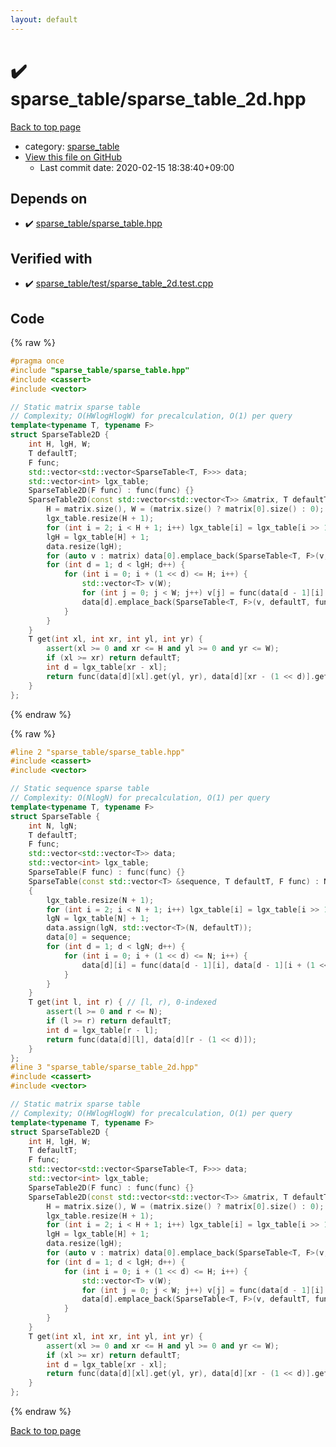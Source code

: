 ```yaml
---
layout: default
---
```


<!-- mathjax config similar to math.stackexchange -->
<script type="text/javascript" async
  src="https://cdnjs.cloudflare.com/ajax/libs/mathjax/2.7.5/MathJax.js?config=TeX-MML-AM_CHTML">
</script>
<script type="text/x-mathjax-config">
  MathJax.Hub.Config({
    TeX: { equationNumbers: { autoNumber: "AMS" }},
    tex2jax: {
      inlineMath: [ ['$','$'] ],
      processEscapes: true
    },
    "HTML-CSS": { matchFontHeight: false },
    displayAlign: "left",
    displayIndent: "2em"
  });
</script>

<script type="text/javascript" src="https://cdnjs.cloudflare.com/ajax/libs/jquery/3.4.1/jquery.min.js"></script>
<script src="https://cdn.jsdelivr.net/npm/jquery-balloon-js@1.1.2/jquery.balloon.min.js" integrity="sha256-ZEYs9VrgAeNuPvs15E39OsyOJaIkXEEt10fzxJ20+2I=" crossorigin="anonymous"></script>
<script type="text/javascript" src="../../assets/js/copy-button.js"></script>
<link rel="stylesheet" href="../../assets/css/copy-button.css" />


# :heavy_check_mark: sparse_table/sparse_table_2d.hpp

<a href="../../index.html">Back to top page</a>

* category: <a href="../../index.html#cb323a14df0a258a78d4acbe3d02dfda">sparse_table</a>
* <a href="{{ site.github.repository_url }}/blob/master/sparse_table/sparse_table_2d.hpp">View this file on GitHub</a>
    - Last commit date: 2020-02-15 18:38:40+09:00




## Depends on

* :heavy_check_mark: <a href="sparse_table.hpp.html">sparse_table/sparse_table.hpp</a>


## Verified with

* :heavy_check_mark: <a href="../../verify/sparse_table/test/sparse_table_2d.test.cpp.html">sparse_table/test/sparse_table_2d.test.cpp</a>


## Code

<a id="unbundled"></a>
{% raw %}
```cpp
#pragma once
#include "sparse_table/sparse_table.hpp"
#include <cassert>
#include <vector>

// Static matrix sparse table
// Complexity; O(HWlogHlogW) for precalculation, O(1) per query
template<typename T, typename F>
struct SparseTable2D {
    int H, lgH, W;
    T defaultT;
    F func;
    std::vector<std::vector<SparseTable<T, F>>> data;
    std::vector<int> lgx_table;
    SparseTable2D(F func) : func(func) {}
    SparseTable2D(const std::vector<std::vector<T>> &matrix, T defaultT, F func) : defaultT(defaultT), func(func) {
        H = matrix.size(), W = (matrix.size() ? matrix[0].size() : 0);
        lgx_table.resize(H + 1);
        for (int i = 2; i < H + 1; i++) lgx_table[i] = lgx_table[i >> 1] + 1;
        lgH = lgx_table[H] + 1;
        data.resize(lgH);
        for (auto v : matrix) data[0].emplace_back(SparseTable<T, F>(v, defaultT, func));
        for (int d = 1; d < lgH; d++) {
            for (int i = 0; i + (1 << d) <= H; i++) {
                std::vector<T> v(W);
                for (int j = 0; j < W; j++) v[j] = func(data[d - 1][i].data[0][j], data[d - 1][i + (1 << (d - 1))].data[0][j]);
                data[d].emplace_back(SparseTable<T, F>(v, defaultT, func));
            }
        }
    }
    T get(int xl, int xr, int yl, int yr) {
        assert(xl >= 0 and xr <= H and yl >= 0 and yr <= W);
        if (xl >= xr) return defaultT;
        int d = lgx_table[xr - xl];
        return func(data[d][xl].get(yl, yr), data[d][xr - (1 << d)].get(yl, yr));
    }
};

```
{% endraw %}

<a id="bundled"></a>
{% raw %}
```cpp
#line 2 "sparse_table/sparse_table.hpp"
#include <cassert>
#include <vector>

// Static sequence sparse table
// Complexity: O(NlogN) for precalculation, O(1) per query
template<typename T, typename F>
struct SparseTable {
    int N, lgN;
    T defaultT;
    F func;
    std::vector<std::vector<T>> data;
    std::vector<int> lgx_table;
    SparseTable(F func) : func(func) {}
    SparseTable(const std::vector<T> &sequence, T defaultT, F func) : N(sequence.size()), defaultT(defaultT), func(func)
    {
        lgx_table.resize(N + 1);
        for (int i = 2; i < N + 1; i++) lgx_table[i] = lgx_table[i >> 1] + 1;
        lgN = lgx_table[N] + 1;
        data.assign(lgN, std::vector<T>(N, defaultT));
        data[0] = sequence;
        for (int d = 1; d < lgN; d++) {
            for (int i = 0; i + (1 << d) <= N; i++) {
                data[d][i] = func(data[d - 1][i], data[d - 1][i + (1 << (d - 1))]);
            }
        }
    }
    T get(int l, int r) { // [l, r), 0-indexed
        assert(l >= 0 and r <= N);
        if (l >= r) return defaultT;
        int d = lgx_table[r - l];
        return func(data[d][l], data[d][r - (1 << d)]);
    }
};
#line 3 "sparse_table/sparse_table_2d.hpp"
#include <cassert>
#include <vector>

// Static matrix sparse table
// Complexity; O(HWlogHlogW) for precalculation, O(1) per query
template<typename T, typename F>
struct SparseTable2D {
    int H, lgH, W;
    T defaultT;
    F func;
    std::vector<std::vector<SparseTable<T, F>>> data;
    std::vector<int> lgx_table;
    SparseTable2D(F func) : func(func) {}
    SparseTable2D(const std::vector<std::vector<T>> &matrix, T defaultT, F func) : defaultT(defaultT), func(func) {
        H = matrix.size(), W = (matrix.size() ? matrix[0].size() : 0);
        lgx_table.resize(H + 1);
        for (int i = 2; i < H + 1; i++) lgx_table[i] = lgx_table[i >> 1] + 1;
        lgH = lgx_table[H] + 1;
        data.resize(lgH);
        for (auto v : matrix) data[0].emplace_back(SparseTable<T, F>(v, defaultT, func));
        for (int d = 1; d < lgH; d++) {
            for (int i = 0; i + (1 << d) <= H; i++) {
                std::vector<T> v(W);
                for (int j = 0; j < W; j++) v[j] = func(data[d - 1][i].data[0][j], data[d - 1][i + (1 << (d - 1))].data[0][j]);
                data[d].emplace_back(SparseTable<T, F>(v, defaultT, func));
            }
        }
    }
    T get(int xl, int xr, int yl, int yr) {
        assert(xl >= 0 and xr <= H and yl >= 0 and yr <= W);
        if (xl >= xr) return defaultT;
        int d = lgx_table[xr - xl];
        return func(data[d][xl].get(yl, yr), data[d][xr - (1 << d)].get(yl, yr));
    }
};

```
{% endraw %}

<a href="../../index.html">Back to top page</a>

